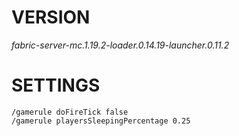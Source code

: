 # VERSION
*fabric-server-mc.1.19.2-loader.0.14.19-launcher.0.11.2*

# SETTINGS
```
/gamerule doFireTick false
/gamerule playersSleepingPercentage 0.25
```
